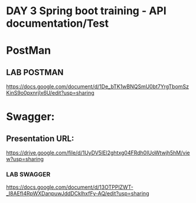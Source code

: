 # DAY 3 Spring boot training - API documentation/Test
# PostMan
## LAB POSTMAN
https://docs.google.com/document/d/1De_bTK1wBNQSmU0bt7YrgTbomSzKinS9o0pxnrjIx6U/edit?usp=sharing

# Swagger:
## Presentation URL: 
https://drive.google.com/file/d/1UyDV5IEl2ghtxg04FRdh0IUoWtwjh5hM/view?usp=sharing

### LAB SWAGGER

https://docs.google.com/document/d/13OTPPlZWT-_I8AEfI4RpWXDanpuwJddDCklhxfFy-AQ/edit?usp=sharing




